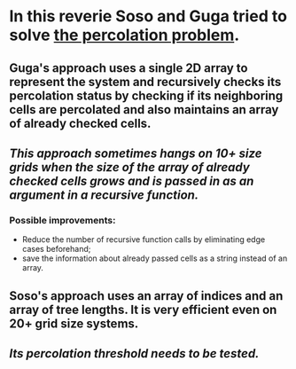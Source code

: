 # In this reverie Soso and Guga tried to solve [the percolation problem](http://coursera.cs.princeton.edu/algs4/assignments/percolation.html).

## **Guga's approach** uses a single 2D array to represent the system and recursively checks its percolation status by checking if its neighboring cells are percolated and also maintains an array of already checked cells.
## *This approach sometimes hangs on 10+ size grids when the size of the array of already checked cells grows and is passed in as an argument in a recursive function.*
### Possible improvements:
* Reduce the number of recursive function calls by eliminating edge cases beforehand;
* save the information about already passed cells as a string instead of an array.


## **Soso's approach** uses an array of indices and an array of tree lengths. It is very efficient even on 20+ grid size systems.
## *Its percolation threshold needs to be tested.*
